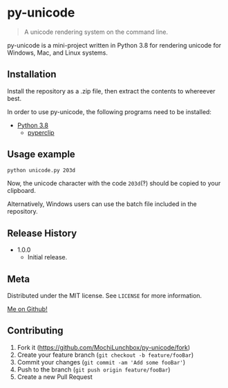 # py-unicode
> A unicode rendering system on the command line.

py-unicode is a mini-project written in Python 3.8 for rendering
unicode for Windows, Mac, and Linux systems.

## Installation

Install the repository as a .zip file, then extract the contents to whereever best.

In order to use py-unicode, the following programs need to be installed:

* [Python 3.8](https://www.python.org/downloads/)
  * [pyperclip](https://pypi.org/project/pyperclip/)

## Usage example

```sh
python unicode.py 203d
```
Now, the unicode character with the code `203d`(‽) should be copied to your clipboard.

Alternatively, Windows users can use the batch file included in the repository.

## Release History

* 1.0.0
  * Initial release.

## Meta

Distributed under the MIT license. See ``LICENSE`` for more information.

[Me on Github!](https://github.com/MochiLunchbox/)

## Contributing

1. Fork it (<https://github.com/MochiLunchbox/py-unicode/fork>)
2. Create your feature branch (`git checkout -b feature/fooBar`)
3. Commit your changes (`git commit -am 'Add some fooBar'`)
4. Push to the branch (`git push origin feature/fooBar`)
5. Create a new Pull Request
